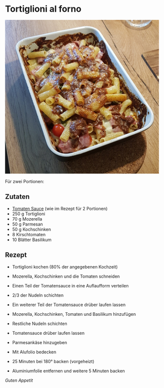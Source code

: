 # Tortiglioni al forno

![img](imgs/Tortiglioni_al_forno.jpg)

Für zwei Portionen:

## Zutaten
- [Tomaten Sauce](Tomaten_Sauce.md) (wie im Rezept für 2 Portionen)
- 250 g Tortiglioni
- 70 g Mozerella
- 50 g Parmesan
- 50 g Kochschinken
- 8 Kirschtomaten
- 10 Blätter Basilikum

## Rezept
- Tortiglioni kochen (80% der angegebenen Kochzeit)

- Mozerella, Kochschinken und die Tomaten schneiden

- Einen Teil der Tomatensauce in eine Auflaufform verteilen

- 2/3 der Nudeln schichten

- Ein weiterer Teil der Tomatensauce drüber laufen lassen

- Mozerella, Kochschinken, Tomaten und Basilikum hinzufügen

- Restliche Nudeln schichten

- Tomatensauce drüber laufen lassen

- Parmesankäse hinzugeben

- Mit Alufolio bedecken

- 25 Minuten bei 180° backen (vorgeheizt)

- Aluminiumfolie entfernen und weitere 5 Minuten backen

*Guten Appetit*
